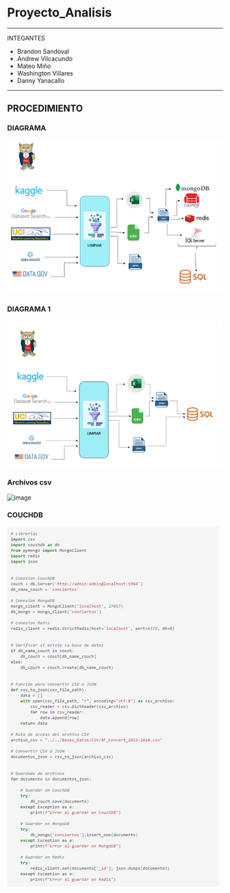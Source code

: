 # Proyecto_Analisis

---------------------------------------------------------------
INTEGANTES

* Brandon Sandoval
* Andrew Vilcacundo
* Mateo Miño
* Washington Villares 
* Danny Yanacallo
----------------------------------------------------------------

## PROCEDIMIENTO
### DIAGRAMA
  ![1.png](https://github.com/Mino-Mateo/Proyecto_Analisis/blob/main/IMAGENES/1.png)
### DIAGRAMA 1
  ![2.png](https://github.com/Mino-Mateo/Proyecto_Analisis/blob/main/IMAGENES/2.png)
### Archivos csv
![image](https://github.com/Mino-Mateo/Proyecto_Analisis/assets/117743120/bb42b78f-4265-4f0f-bf57-ac69b0f78fbb)

### COUCHDB
  ![COUCHDB.png](https://github.com/Mino-Mateo/Proyecto_Analisis/blob/main/IMAGENES/9.png)

